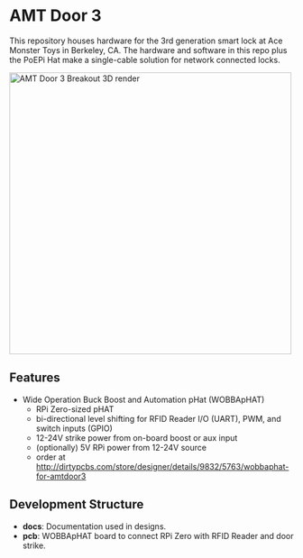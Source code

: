 AMT Door 3
==========

This repository houses hardware for the 3rd generation smart lock at Ace Monster Toys in Berkeley, CA. The hardware and software in this repo plus the PoEPi Hat make a single-cable solution for network connected locks.

<img width="500px" src="https://github.com/ihartwig/amtdoor3/raw/master/pcb/amtdoor3-3d-view.png" alt="AMT Door 3 Breakout 3D render"></img>

## Features

* Wide Operation Buck Boost and Automation pHat (WOBBApHAT)
  * RPi Zero-sized pHAT
  * bi-directional level shifting for RFID Reader I/O (UART), PWM, and switch inputs (GPIO)
  * 12-24V strike power from on-board boost or aux input
  * (optionally) 5V RPi power from 12-24V source
  * order at http://dirtypcbs.com/store/designer/details/9832/5763/wobbaphat-for-amtdoor3

## Development Structure

* **docs**: Documentation used in designs.
* **pcb**: WOBBApHAT board to connect RPi Zero with RFID Reader and door strike.
